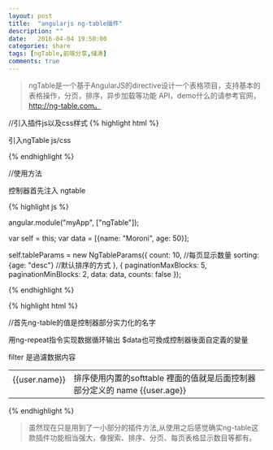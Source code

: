 ```yaml
---
layout: post
title:  "angularjs ng-table插件"
description: ""
date:   2016-04-04 19:50:00
categories: share
tags: [ngTable,前端分享,储涛]
comments: true
---
```



>ngTable是一个基于AngularJS的directive设计一个表格项目，支持基本的表格操作，分页，排序，异步加载等功能 API，demo什么的请参考官网，http://ng-table.com。




//引入插件js以及css样式
{% highlight html %}

引入ngTable js/css

<link rel="stylesheet" href="https://cdn.rawgit.com/esvit/ng-table/v1.0.0/dist/ng-table.min.css">
<script src="https://cdn.rawgit.com/esvit/ng-table/v1.0.0/dist/ng-table.js"></script> 

{% endhighlight %}




//使用方法

控制器首先注入 ngtable 

{% highlight js %}

angular.module("myApp", ["ngTable"]); 


 var self = this;
 var data = [{name: "Moroni", age: 50}];


 self.tableParams =  new NgTableParams({
                count: 10, //每页显示数量
                sorting: {age: "desc"} //默认排序的方式
            }, {
                paginationMaxBlocks: 5,
                paginationMinBlocks: 2,
                data: data,
                counts: false
            });

{% endhighlight %}



{% highlight html %}

//首先ng-table的值是控制器部分实力化的名字 
<table ng-table="tableParams" class="table"> 

用ng-repeat指令实现数据循环输出 $data也可換成控制器後面自定義的變量
    <tr ng-repeat="user in $data">

filter 是過濾数据内容
        <td title="'Name'" filter="{ name: 'text'}" sortable="'name'">
            {{user.name}}
</td>
        <td title="'Age'" filter="{ age: 'number'}" sortable="'age'"> 
排序使用内置的softtable 裡面的值就是后面控制器部分定义的 name
            {{user.age}}
</td>
    </tr>
</table

{% endhighlight %}


>虽然现在只是用到了一小部分的插件方法,从使用之后感觉确实ng-table这款插件功能相当强大，像搜索、排序、分页、每页表格显示数目等都有。







